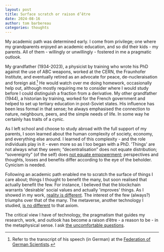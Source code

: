 ```yaml
---
layout: post
title: Surface scratch or raison d’être
date: 2024-08-16
author: tom barbereau
categories: thoughts
---
```

My academic path was determined early. I come from privilege; one where my grandparents enjoyed an academic education, and so did their kids - my parents. All of them - willingly or unwillingly - fostered in me a pragmatic outlook.

My grandfather (1934-2023), a physicist by training who wrote his PhD against the use of ABC weapons, worked at the CERN, the Fraunhofer Institute, and eventually retired as an advocate for peace, de-nucleraisation and foreign aid.[^1] He would watch over me doing homework, occasionally help out, although mostly requiring me to consider where I would study before I could distinguish a fraction from a derivative. My other grandfather (1944), a historian by training, worked for the French government and helped to set up tertiary education in post-Soviet states. His influence has been less formal in that sense; he always emphasised the connection to nature, neighbours, peers, and the simple needs of life. In some way he certainly has traits of a cynic. 

[^1]: Refer to the transcript of his speech (in German) at the [Federation of German Scientists](https://vdw-ev.de/dirk-michael-harmsen-erinnerungen-an-eigene-arbeiten-friedens-und-konfliktforschung/). 

As I left school and choose to study abroad with the full support of my parents, I soon learned about the human complexity of society, economy, and everything else around. I learned of this complexity - and the role individuals play in it - even more so as I too began with a PhD. 'Things' are not always what they seem; “decentralisation” does not equate distribution; “sovereignty” (of the self) does [not equate empowerment](https://www.sciencedirect.com/science/article/pii/S0740624X23000734); perspectives and thoughts, losses and benefits differ according to the eye of the beholder. Cynicism is needed. 

Following an academic path enabled me to scratch the surface of things I care about; things I thought to benefit the many, but soon realised that actually benefit the few. For instance, I believed that the blockchain warrants 'desirable' social values and actually 'improves' things. As I showed in my work, [reality is different](https://www.sciencedirect.com/science/article/pii/S0160791X23000568). The interest of the few (always?) triumphs over that of the many. The metaverse, another technology I studied, [is no different](https://link.springer.com/article/10.1007/s13347-023-00612-z) to that axiom. 

The critical view I have of technology, the pragmatism that guides my research, work, and outlook has become a raison d’être - a reason to be - in the metaphysical sense. I ask [the uncomfortable questions](https://tom-barbereau.github.io/thoughts/2024/08/02/why-technology.html).
